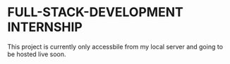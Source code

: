 # FULL-STACK-DEVELOPMENT INTERNSHIP 


This project is currently only accessbile from my local server and going to be hosted live soon.

